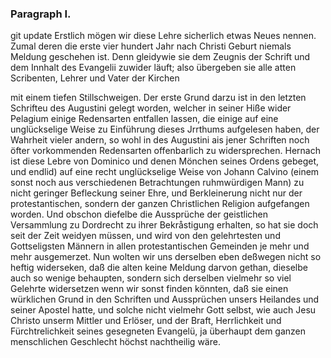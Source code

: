 
### Paragraph I. ###
git update 
Erstlich mögen wir diese Lehre sicherlich etwas Neues
nennen. Zumal deren die erste vier hundert
Jahr nach Christi Geburt niemals Meldung geschehen
ist. Denn gleidywie sie dem Zeugnis der Schrift und
dem Innhalt des Evangelii zuwider läuft; also übergeben
sie alle atten Scribenten, Lehrer und Vater der Kirchen
<!-- Seite 167 --><!-- content-0129.xml -->
mit einem tiefen Stillschweigen. Der erste Grund
darzu ist in den letzten Schrifteu des Augustini gelegt
worden, welcher in seiner Hiße wider Pelagium einige
Redensarten entfallen lassen, die einige auf eine unglückselige
Weise zu Einführung dieses Jrrthums aufgelesen
haben, der Wahrheit vieler andern, so wohl in
des Augustini ais jener Schriften noch öfter vorkommenden
Redensarten offenbarlich zu widersprechen.
Hernach ist diese Lebre von Dominico und denen Mönchen
seines Ordens gebeget, und endlid) auf eine recht
unglückselige Weise von Johann Calvino (einem sonst
noch aus verschiedenen Betrachtungen ruhmwürdigen
Mann) zu nicht geringer Befleckung seiner Ehre, und
Berkleinerung nicht nur der protestantischen, sondern
der ganzen Christlichen Religion aufgefangen worden.
Und obschon diefelbe die Aussprüche der geistlichen Versammlung
zu Dordrecht zu ihrer Bekråstigung erhalten,
so hat sie doch seit der Zeit weidyen müssen, und wird
von den gelehrtesten und Gottseligsten Männern in allen
protestantischen Gemeinden je mehr und mehr ausgemerzet.
Nun wolten wir uns derselben eben deßwegen
nicht so heftig widerseken, daß die alten keine Meldung
darvon gethan, dieselbe auch so wenige behaupten, sondern
sich derselben vielmehr so viel Gelehrte widersetzen
wenn wir sonst finden könnten, daß sie einen würklichen
Grund in den Schriften und Aussprüchen unsers Heilandes
und seiner Apostel hatte, und solche nicht vielmehr
Gott selbst, wie auch Jesu Christo unserm
Mittler und Erlöser, und der Braft, Herrlichkeit
und Fürchtrelichkeit seines gesegneten Evangelü,
ja überhaupt dem ganzen menschlichen Geschlecht
höchst nachtheilig wäre.
